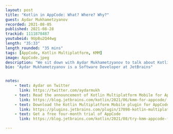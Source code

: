 ```yaml
---
layout: post
title: "Kotlin in AppCode: What? Where? Why?"
guest: Aydar Mukhametzyanov
recorded: 2021-08-05
published: 2021-08-28
trackid: 1111878487
youtubeid: 9UpBu2Q44wg
length: "35:33"
length_rounded: "35 mins"
tags: [AppCode, Kotlin Multiplatform, KMM]
image: AppCode.jpeg
description: "We sit down with Aydar Mukhametzyanov to talk about Kotlin and AppCode – the what, how, and why"
bio: "Aydar Mukhametzyanov is a Software Developer at JetBrains"


notes:
    - text: Aydar on Twitter
      link: https://twitter.com/aydarmukh
    - text: Read the announcement of Kotlin Multiplatform Mobile for AppCode 
      link: https://blog.jetbrains.com/kotlin/2021/06/kmm-for-appcode/
    - text: Download the Kotlin Multiplatform Mobile plugin for AppCode
      link: https://plugins.jetbrains.com/plugin/17098-kotlin-multiplatform-mobile-for-appcode/
    - text: Get a free four-month trial of AppCode 
      link: https://blog.jetbrains.com/kotlin/2021/08/try-kmm-appcode-free/

---
```

